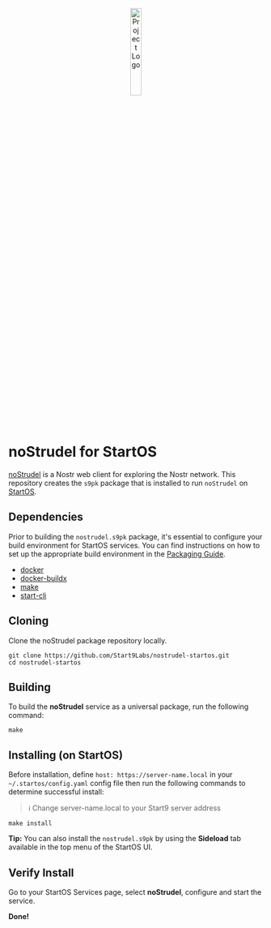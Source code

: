 <p align="center">
  <img src="https://raw.githubusercontent.com/hzrd149/nostrudel/next/screenshots/icon.svg" alt="Project Logo" width="21%">
</p>

# noStrudel for StartOS

[noStrudel](https://github.com/hzrd149/nostrudel) is a Nostr web client for exploring the Nostr network. This repository creates the `s9pk` package that is installed to run `noStrudel` on [StartOS](https://github.com/Start9Labs/start-os/).

## Dependencies

Prior to building the `nostrudel.s9pk` package, it's essential to configure your build environment for StartOS services. You can find instructions on how to set up the appropriate build environment in the [Packaging Guide](https://staging.docs.start9.com/packaging-guide/).

- [docker](https://docs.docker.com/get-docker)
- [docker-buildx](https://docs.docker.com/buildx/working-with-buildx/)
- [make](https://www.gnu.org/software/make/)
- [start-cli](https://github.com/Start9Labs/start-cli/)

## Cloning

Clone the noStrudel package repository locally.

```
git clone https://github.com/Start9Labs/nostrudel-startos.git
cd nostrudel-startos
```

## Building

To build the **noStrudel** service as a universal package, run the following command:

```
make
```

## Installing (on StartOS)

Before installation, define `host: https://server-name.local` in your `~/.startos/config.yaml` config file then run the following commands to determine successful install:

> :information_source: Change server-name.local to your Start9 server address

```
make install
```

**Tip:** You can also install the `nostrudel.s9pk` by using the **Sideload** tab available in the top menu of the StartOS UI.

## Verify Install

Go to your StartOS Services page, select **noStrudel**, configure and start the service.

**Done!**
